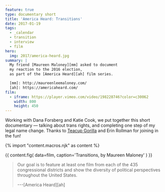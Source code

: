 ```yaml
---
feature: true
type: documentary short
title: 'America Heard: Transitions'
date: 2017-01-19
tags:
  - _calendar
  - transition
  - interview
  - film
hero:
  img: 2017/america-heard.jpg
summary: |
  My friend [Maureen Maloney][mm] asked to document
  my reaction to the 2016 election,
  as part of the [America Heard][ah] film series.

  [mm]: http://maureenleemaloney.com/
  [ah]: https://americaheard.com/
film:
  - iframe: https://player.vimeo.com/video/198228746?color=c30062
    width: 800
    height: 450
---
```


Working with Dana Forsberg and Katie Cook,
we put together this short documentary —
talking about trans rights,
and completing one step of my legal name change.
Thanks to [Teacup Gorilla](http://teacupgorilla.com/) and Erin Rollman
for joining in the fun!

{% import "content.macros.njk" as content %}

{{ content.fig(
  data=film,
  caption='Transitions, by Maureen Maloney'
) }}

> Our goal is to feature at least one film
> from each of the 435 congressional districts
> and show the diversity of political perspectives
> throughout the United States.
>
> ---[America Heard][ah]
